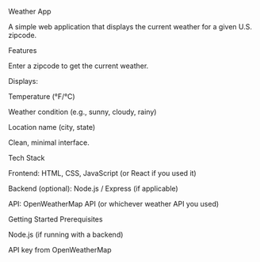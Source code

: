 Weather App

A simple web application that displays the current weather for a given U.S. zipcode.

Features

Enter a zipcode to get the current weather.

Displays:

Temperature (°F/°C)

Weather condition (e.g., sunny, cloudy, rainy)

Location name (city, state)

Clean, minimal interface.

Tech Stack

Frontend: HTML, CSS, JavaScript (or React if you used it)

Backend (optional): Node.js / Express (if applicable)

API: OpenWeatherMap API
 (or whichever weather API you used)

Getting Started
Prerequisites

Node.js (if running with a backend)

API key from OpenWeatherMap
